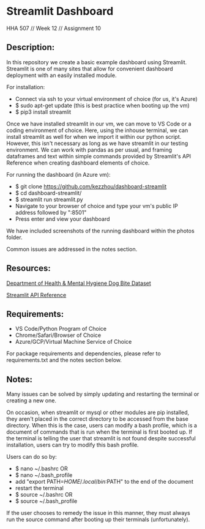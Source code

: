 # Streamlit Dashboard
HHA 507 // Week 12 // Assignment 10

## Description:

In this repository we create a basic example dashboard using Streamlit. Streamlit is one of many sites that allow for convenient dashboard deployment with an easily installed module.

For installation:
- Connect via ssh to your virtual environment of choice (for us, it's Azure)
- $ sudo apt-get update (this is best practice when booting up the vm)
- $ pip3 install streamlit

Once we have installed streamlit in our vm, we can move to VS Code or a coding environment of choice. Here, using the inhouse terminal, we can install streamlit as well for when we import it within our python script. However, this isn't necessary as long as we have streamlit in our testing environment. We can work with pandas as per usual, and framing dataframes and text within simple commands provided by Streamlit's API Reference when creating dashboard elements of choice.

For running the dashboard (in Azure vm):
- $ git clone https://github.com/kezzhou/dashboard-streamlit
- $ cd dashboard-streamlit/
- $ streamlit run streamlit.py
- Navigate to your browser of choice and type your vm's public IP address followed by ":8501"
- Press enter and view your dashboard

We have included screenshots of the running dashboard within the photos folder.

Common issues are addressed in the notes section.


## Resources:

[Department of Health & Mental Hygiene Dog Bite Dataset](https://data.cityofnewyork.us/Health/DOHMH-Dog-Bite-Data/rsgh-akpg)

[Streamlit API Reference](https://docs.streamlit.io/library/api-reference)

## Requirements:

- VS Code/Python Program of Choice
- Chrome/Safari/Browser of Choice
- Azure/GCP/Virtual Machine Service of Choice

For package requirements and dependencies, please refer to requirements.txt and the notes section below.

## Notes:

Many issues can be solved by simply updating and restarting the terminal or creating a new one.

On occasion, when streamlit or mysql or other modules are pip installed, they aren't placed in the correct directory to be accessed from the base directory. When this is the case, users can modify a bash profile, which is a document of commands that is run when the terminal is first booted up. If the terminal is telling the user that streamlit is not found despite successful installation, users can try to modify this bash profile.

Users can do so by:
- $ nano ~/.bashrc
OR
- $ nano ~/.bash_profile
- add "export PATH=$HOME/.local/bin:$PATH" to the end of the document
- restart the terminal
- $ source ~/.bashrc
OR
- $ source ~/.bash_profile

If the user chooses to remedy the issue in this manner, they must always run the source command after booting up their terminals (unfortunately).
